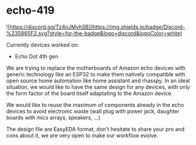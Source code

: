 # echo-419

![https://discord.gg/Tz4nJMvhSB](https://img.shields.io/badge/Discord-%235865F2.svg?style=for-the-badge&logo=discord&logoColor=white)

Currently devices worked on:
- Echo Dot 4th gen

We are trying to replace the motherboards of Amazon echo devices with generic technology like an ESP32 to make them natively compatible with open source home automation like home assistant and rhasspy.
In an ideal situation, we would like to have the same design for any devices, with only the form factor of the board itself adaptating to the Amazon device.

We would like to reuse the maximum of components already in the echo devices to avoid electronic waste (wall plug with power jack, daughter boards with mics arrays, speakers, ...)

The design file are EasyEDA format, don't hesitate to share your pro and cons about it, we are very open to make our workflow evolve.

